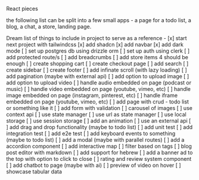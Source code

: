 React pieces

the following list can be split into a few small apps - a page for a todo list, a blog, a chat, a store, landing page.

Dream list of things to include in project to serve as a reference -
[x] start next project with tailwindcss
[x] add shadcn
[x] add navbar
[x] add dark mode
[ ] set up postgres db using drizzle orm
[ ] set up auth using clerk
[ ] add protected route/s
[ ] add breadcrumbs
[ ] add store items 4 should be enough
[ ] create shopping cart
[ ] create checkout page
[ ] add search
[ ] create sidebar
[ ] create footer
[ ] add infinate scroll (with lazy loading)
[ ] add pagination (maybe with external api)
[ ] add option to upload image
[ ] add option to upload video
[ ] handle audio embedded on page (podcast or music)
[ ] handle video embedded on page (youtube, vimeo, etc)
[ ] handle image embedded on page (instagram, pinterest, etc)
[ ] handle iframe embedded on page (youtube, vimeo, etc)
[ ] add page with crud - todo list or something like it
[ ] add form with validation
[ ] carousel of images
[ ] use context api
[ ] use state manager
[ ] use url as state manager
[ ] use local storage
[ ] use session storage
[ ] add an animation
[ ] use an external api
[ ] add drag and drop functionality (maybe to todo list)
[ ] add unit test
[ ] add integration test
[ ] add e2e test
[ ] add keyboard events to something (maybe to todo list)
[ ] add a modal (maybe with parallel routes)
[ ] add a accordion component
[ ] add interactive map
[ ] filter based on tags
[ ] blog post editor with markdown
[ ] add support for hebrew
[ ] add a banner ad to the top with option to click to close
[ ] rating and review system component
[ ] add chatbot to page (maybe with ai)
[ ] preview of video on hover
[ ] showcase tabular data
